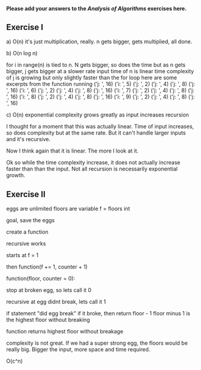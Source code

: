#### Please add your answers to the ***Analysis of  Algorithms*** exercises here.

## Exercise I

a)
O(n)
it's just multiplication, really. n gets bigger, gets multiplied, all done.

b)
O(n log n)

for i in range(n) is tied to n. N gets bigger, so does the time
but as n gets bigger, j gets bigger at a slower rate
input time of n is linear
time complexity of j is growing but only slightly faster than the for loop
here are some excerpts from the function running
('j: ', 16)
('i: ', 5)
('j: ', 2)
('j: ', 4)
('j: ', 8)
('j: ', 16)
('i: ', 6)
('j: ', 2)
('j: ', 4)
('j: ', 8)
('j: ', 16)
('i: ', 7)
('j: ', 2)
('j: ', 4)
('j: ', 8)
('j: ', 16)
('i: ', 8)
('j: ', 2)
('j: ', 4)
('j: ', 8)
('j: ', 16)
('i: ', 9)
('j: ', 2)
('j: ', 4)
('j: ', 8)
('j: ', 16)


c)
O(n)
exponential
complexity grows greatly as input increases
recursion

I thought for a moment that this was actually linear. Time of input increases, so does complexity but at the same rate. But it can't handle larger inputs and it's recursive.

Now I think again that it is linear. The more I look at it. 

Ok so while the time complexity increase, it does not actually increase faster than than the input. Not all recursion is necessarily exponential growth.


## Exercise II



eggs are unlimited
floors are variable
f = floors int

goal, save the eggs

create a function

recursive works

starts at f = 1

then function(f += 1, counter + 1)

function(floor, counter = 0):

stop at broken egg, so lets call it 0

recursive at egg didnt break, lets call it 1

if statement "did egg break"
if it broke, then return floor - 1
floor minus 1 is the highest floor without breaking

function returns highest floor without breakage

complexity is not great. If we had a super strong egg, 
the floors would be really big. Bigger the input, more 
space and time required.

O(c^n)


